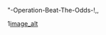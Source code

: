  "-Operation-Beat-The-Odds-!,,

1[image_alt](https://github.com/SunOdds/-Operation-Beat-The-Odds-/blob/756eb008db609177a09c6bbb6ee21eb8c4744f3b/csyday829.jpg)
